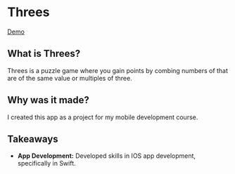 # Threes
[Demo](https://drive.google.com/file/d/1uCdvUQanfqm0789aaBkLFNUsFSSoAsLT/view?usp=sharing)

## What is Threes?
Threes is a puzzle game where you gain points by combing numbers of that are of the same value or multiples of three.

## Why was it made?
I created this app as a project for my mobile development course.

## Takeaways
- **App Development:** Developed skills in IOS app development, specifically in Swift. 
